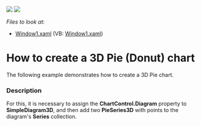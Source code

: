 <!-- default badges list -->
[![](https://img.shields.io/badge/Open_in_DevExpress_Support_Center-FF7200?style=flat-square&logo=DevExpress&logoColor=white)](https://supportcenter.devexpress.com/ticket/details/E1695)
[![](https://img.shields.io/badge/📖_How_to_use_DevExpress_Examples-e9f6fc?style=flat-square)](https://docs.devexpress.com/GeneralInformation/403183)
<!-- default badges end -->
<!-- default file list -->
*Files to look at*:

* [Window1.xaml](./CS/Window1.xaml) (VB: [Window1.xaml](./VB/Window1.xaml))
<!-- default file list end -->
# How to create a 3D Pie (Donut) chart


<p>The following example demonstrates how to create a 3D Pie chart.</p>


<h3>Description</h3>

<p>For this, it is necessary to assign the <strong>ChartControl.Diagram</strong> property to <strong>SimpleDiagram3D</strong>, and then add two <strong>PieSeries3D</strong> with points to the diagram&#39;s <strong>Series</strong> collection.</p>

<br/>


